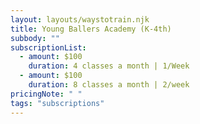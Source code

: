 ```yaml
---
layout: layouts/waystotrain.njk
title: Young Ballers Academy (K-4th)
subbody: ""
subscriptionList:
  - amount: $100
    duration: 4 classes a month | 1/Week
  - amount: $100
    duration: 8 classes a month | 2/week
pricingNote: " "
tags: "subscriptions"
---
```

